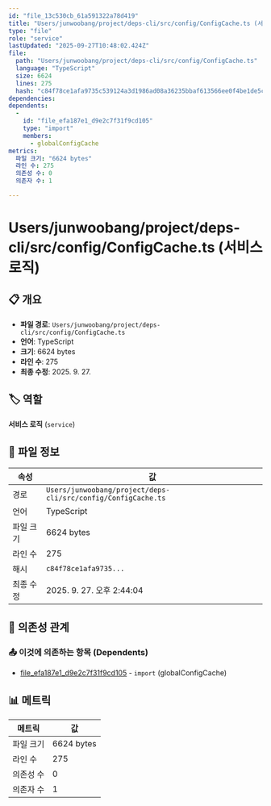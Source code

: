 ```yaml
---
id: "file_13c530cb_61a591322a78d419"
title: "Users/junwoobang/project/deps-cli/src/config/ConfigCache.ts (서비스 로직)"
type: "file"
role: "service"
lastUpdated: "2025-09-27T10:48:02.424Z"
file:
  path: "Users/junwoobang/project/deps-cli/src/config/ConfigCache.ts"
  language: "TypeScript"
  size: 6624
  lines: 275
  hash: "c84f78ce1afa9735c539124a3d1986ad08a36235bbaf613566ee0f4be1de5c47"
dependencies:
dependents:
  -
    id: "file_efa187e1_d9e2c7f31f9cd105"
    type: "import"
    members:
      - globalConfigCache
metrics:
  파일 크기: "6624 bytes"
  라인 수: 275
  의존성 수: 0
  의존자 수: 1

---
```


# Users/junwoobang/project/deps-cli/src/config/ConfigCache.ts (서비스 로직)

## 📋 개요

- **파일 경로**: `Users/junwoobang/project/deps-cli/src/config/ConfigCache.ts`
- **언어**: TypeScript
- **크기**: 6624 bytes
- **라인 수**: 275
- **최종 수정**: 2025. 9. 27.

## 🏷️ 역할

**서비스 로직** (`service`)

## 📄 파일 정보

| 속성 | 값 |
|------|----|
| 경로 | `Users/junwoobang/project/deps-cli/src/config/ConfigCache.ts` |
| 언어 | TypeScript |
| 파일 크기 | 6624 bytes |
| 라인 수 | 275 |
| 해시 | `c84f78ce1afa9735...` |
| 최종 수정 | 2025. 9. 27. 오후 2:44:04 |

## 🔗 의존성 관계

### 📤 이것에 의존하는 항목 (Dependents)

- [file_efa187e1_d9e2c7f31f9cd105](file_efa187e1_d9e2c7f31f9cd105.md) - `import` (globalConfigCache)

## 📊 메트릭

| 메트릭 | 값 |
|--------|----|
| 파일 크기 | 6624 bytes |
| 라인 수 | 275 |
| 의존성 수 | 0 |
| 의존자 수 | 1 |

